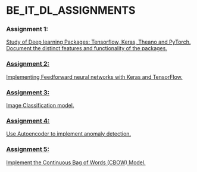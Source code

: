 # BE_IT_DL_ASSIGNMENTS  


### Assignment 1: <a href = 'https://github.com/2610Shubham/BE_IT_DL_ASSIGNMENTS/blob/main/Pratical%20No.1.ipynb'>
Study of Deep learning Packages: Tensorflow, Keras, Theano and PyTorch.
Document the distinct features and functionality of the packages. 

### Assignment 2: 
Implementing Feedforward neural networks with Keras and TensorFlow. 

### Assignment 3: 
Image Classification model.

### Assignment 4: 
Use Autoencoder to implement anomaly detection. 

### Assignment 5: 
Implement the Continuous Bag of Words (CBOW) Model. 


